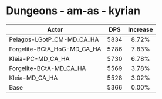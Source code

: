 # Dungeons - am-as - kyrian
| Actor | DPS | Increase |
|---|:---:|:---:|
|Pelagos-LGotP_CM-MD_CA_HA|5834|8.72%|
|Forgelite-BCtA_HoG-MD_CA_HA|5786|7.83%|
|Kleia-PC-MD_CA_HA|5730|6.78%|
|Forgelite-BCtA-MD_CA_HA|5569|3.78%|
|Kleia-MD_CA_HA|5528|3.02%|
|Base|5366|0.00%|
